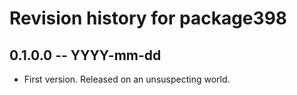 # Revision history for package398

## 0.1.0.0 -- YYYY-mm-dd

* First version. Released on an unsuspecting world.

